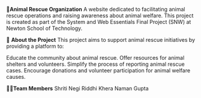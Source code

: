 🌟**Animal Rescue Organization** 
A website dedicated to facilitating animal rescue operations and raising awareness about animal welfare. This project is created as part of the System and Web Essentials Final Project (SNW) at Newton School of Technology.

🐾 **About the Project**
This project aims to support animal rescue initiatives by providing a platform to:

Educate the community about animal rescue.
Offer resources for animal shelters and volunteers.
Simplify the process of reporting animal rescue cases.
Encourage donations and volunteer participation for animal welfare causes.

👩‍💻**Team Members**
Shriti Negi
Riddhi Khera
Naman Gupta
